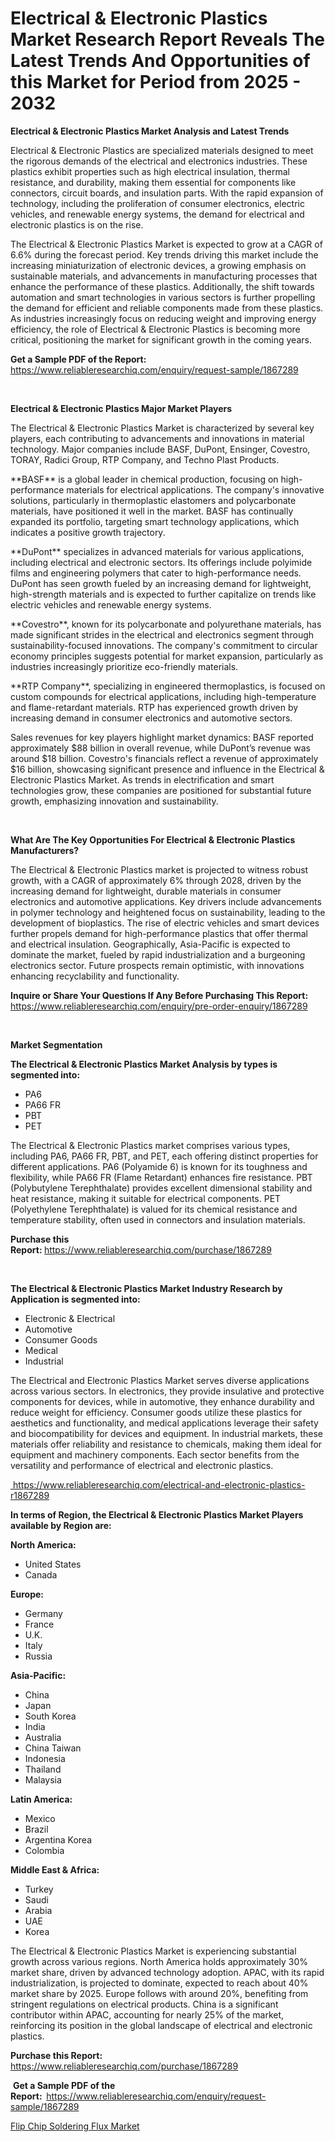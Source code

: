 <p><h1>Electrical & Electronic Plastics Market Research Report Reveals The Latest Trends And Opportunities of this Market for Period from 2025 - 2032</h1></p><p><strong>Electrical & Electronic Plastics Market Analysis and Latest Trends</strong></p>
<p><p>Electrical & Electronic Plastics are specialized materials designed to meet the rigorous demands of the electrical and electronics industries. These plastics exhibit properties such as high electrical insulation, thermal resistance, and durability, making them essential for components like connectors, circuit boards, and insulation parts. With the rapid expansion of technology, including the proliferation of consumer electronics, electric vehicles, and renewable energy systems, the demand for electrical and electronic plastics is on the rise.</p><p>The Electrical & Electronic Plastics Market is expected to grow at a CAGR of 6.6% during the forecast period. Key trends driving this market include the increasing miniaturization of electronic devices, a growing emphasis on sustainable materials, and advancements in manufacturing processes that enhance the performance of these plastics. Additionally, the shift towards automation and smart technologies in various sectors is further propelling the demand for efficient and reliable components made from these plastics. As industries increasingly focus on reducing weight and improving energy efficiency, the role of Electrical & Electronic Plastics is becoming more critical, positioning the market for significant growth in the coming years.</p></p>
<p><strong>Get a Sample PDF of the Report:&nbsp;</strong> <a href="https://www.reliableresearchiq.com/enquiry/request-sample/1867289?utm_campaign=2821&utm_medium=2&utm_source=Github&utm_content=ia&utm_term=03042025&utm_id=electrical-electronic-plastics">https://www.reliableresearchiq.com/enquiry/request-sample/1867289</a></p>
<p>&nbsp;</p>
<p><strong>Electrical & Electronic Plastics Major Market Players</strong></p>
<p><p>The Electrical & Electronic Plastics Market is characterized by several key players, each contributing to advancements and innovations in material technology. Major companies include BASF, DuPont, Ensinger, Covestro, TORAY, Radici Group, RTP Company, and Techno Plast Products.</p><p>**BASF** is a global leader in chemical production, focusing on high-performance materials for electrical applications. The company's innovative solutions, particularly in thermoplastic elastomers and polycarbonate materials, have positioned it well in the market. BASF has continually expanded its portfolio, targeting smart technology applications, which indicates a positive growth trajectory.</p><p>**DuPont** specializes in advanced materials for various applications, including electrical and electronic sectors. Its offerings include polyimide films and engineering polymers that cater to high-performance needs. DuPont has seen growth fueled by an increasing demand for lightweight, high-strength materials and is expected to further capitalize on trends like electric vehicles and renewable energy systems.</p><p>**Covestro**, known for its polycarbonate and polyurethane materials, has made significant strides in the electrical and electronics segment through sustainability-focused innovations. The company's commitment to circular economy principles suggests potential for market expansion, particularly as industries increasingly prioritize eco-friendly materials.</p><p>**RTP Company**, specializing in engineered thermoplastics, is focused on custom compounds for electrical applications, including high-temperature and flame-retardant materials. RTP has experienced growth driven by increasing demand in consumer electronics and automotive sectors.</p><p>Sales revenues for key players highlight market dynamics: BASF reported approximately $88 billion in overall revenue, while DuPont’s revenue was around $18 billion. Covestro's financials reflect a revenue of approximately $16 billion, showcasing significant presence and influence in the Electrical & Electronic Plastics Market. As trends in electrification and smart technologies grow, these companies are positioned for substantial future growth, emphasizing innovation and sustainability.</p></p>
<p>&nbsp;</p>
<p><strong>What Are The Key Opportunities For Electrical & Electronic Plastics Manufacturers?</strong></p>
<p><p>The Electrical & Electronic Plastics market is projected to witness robust growth, with a CAGR of approximately 6% through 2028, driven by the increasing demand for lightweight, durable materials in consumer electronics and automotive applications. Key drivers include advancements in polymer technology and heightened focus on sustainability, leading to the development of bioplastics. The rise of electric vehicles and smart devices further propels demand for high-performance plastics that offer thermal and electrical insulation. Geographically, Asia-Pacific is expected to dominate the market, fueled by rapid industrialization and a burgeoning electronics sector. Future prospects remain optimistic, with innovations enhancing recyclability and functionality.</p></p>
<p><strong>Inquire or Share Your Questions If Any Before Purchasing This Report:</strong> <a href="https://www.reliableresearchiq.com/enquiry/pre-order-enquiry/1867289?utm_campaign=2821&utm_medium=2&utm_source=Github&utm_content=ia&utm_term=03042025&utm_id=electrical-electronic-plastics">https://www.reliableresearchiq.com/enquiry/pre-order-enquiry/1867289</a></p>
<p>&nbsp;</p>
<p><strong>Market Segmentation</strong></p>
<p><strong>The Electrical & Electronic Plastics Market Analysis by types is segmented into:</strong></p>
<p><ul><li>PA6</li><li>PA66 FR</li><li>PBT</li><li>PET</li></ul></p>
<p><p>The Electrical & Electronic Plastics market comprises various types, including PA6, PA66 FR, PBT, and PET, each offering distinct properties for different applications. PA6 (Polyamide 6) is known for its toughness and flexibility, while PA66 FR (Flame Retardant) enhances fire resistance. PBT (Polybutylene Terephthalate) provides excellent dimensional stability and heat resistance, making it suitable for electrical components. PET (Polyethylene Terephthalate) is valued for its chemical resistance and temperature stability, often used in connectors and insulation materials.</p></p>
<p><strong>Purchase this Report:&nbsp;</strong><a href="https://www.reliableresearchiq.com/purchase/1867289?utm_campaign=2821&utm_medium=2&utm_source=Github&utm_content=ia&utm_term=03042025&utm_id=electrical-electronic-plastics">https://www.reliableresearchiq.com/purchase/1867289</a></p>
<p>&nbsp;</p>
<p><strong>The Electrical & Electronic Plastics Market Industry Research by Application is segmented into:</strong></p>
<p><ul><li>Electronic & Electrical</li><li>Automotive</li><li>Consumer Goods</li><li>Medical</li><li>Industrial</li></ul></p>
<p><p>The Electrical and Electronic Plastics Market serves diverse applications across various sectors. In electronics, they provide insulative and protective components for devices, while in automotive, they enhance durability and reduce weight for efficiency. Consumer goods utilize these plastics for aesthetics and functionality, and medical applications leverage their safety and biocompatibility for devices and equipment. In industrial markets, these materials offer reliability and resistance to chemicals, making them ideal for equipment and machinery components. Each sector benefits from the versatility and performance of electrical and electronic plastics.</p></p>
<p><a href="https://www.reliableresearchiq.com/electrical-and-electronic-plastics-r1867289?utm_campaign=2821&utm_medium=2&utm_source=Github&utm_content=ia&utm_term=03042025&utm_id=electrical-electronic-plastics">&nbsp;https://www.reliableresearchiq.com/electrical-and-electronic-plastics-r1867289</a></p>
<p><strong>In terms of Region, the Electrical & Electronic Plastics Market Players available by Region are:</strong></p>
<p>
    <p> <strong> North America: </strong>
        <ul>
            <li>United States</li>
            <li>Canada</li>
        </ul>
        </p> 
    <p> <strong> Europe: </strong>
        <ul>
            <li>Germany</li>
            <li>France</li>
            <li>U.K.</li>
            <li>Italy</li>
            <li>Russia</li>
        </ul>
        </p> 
    <p> <strong> Asia-Pacific: </strong>
        <ul>
            <li>China</li>
            <li>Japan</li>
            <li>South Korea</li>
            <li>India</li>
            <li>Australia</li>
            <li>China Taiwan</li>
            <li>Indonesia</li>
            <li>Thailand</li>
            <li>Malaysia</li>
        </ul>
        </p> 
    <p> <strong> Latin America: </strong>
        <ul>
            <li>Mexico</li>
            <li>Brazil</li>
            <li>Argentina Korea</li>
            <li>Colombia</li>
        </ul>
        </p> 
    <p> <strong> Middle East & Africa: </strong>
        <ul>
            <li>Turkey</li>
            <li>Saudi</li>
            <li>Arabia</li>
            <li>UAE</li>
            <li>Korea</li>
        </ul>
    </p>
    </p>
<p><p>The Electrical & Electronic Plastics Market is experiencing substantial growth across various regions. North America holds approximately 30% market share, driven by advanced technology adoption. APAC, with its rapid industrialization, is projected to dominate, expected to reach about 40% market share by 2025. Europe follows with around 20%, benefiting from stringent regulations on electrical products. China is a significant contributor within APAC, accounting for nearly 25% of the market, reinforcing its position in the global landscape of electrical and electronic plastics.</p></p>
<p><strong>Purchase this Report: </strong><a href="https://www.reliableresearchiq.com/purchase/1867289?utm_campaign=2821&utm_medium=2&utm_source=Github&utm_content=ia&utm_term=03042025&utm_id=electrical-electronic-plastics">https://www.reliableresearchiq.com/purchase/1867289</a></p>
<p>&nbsp;<strong>Get a Sample PDF of the Report:&nbsp;&nbsp;</strong><a href="https://www.reliableresearchiq.com/enquiry/request-sample/1867289?utm_campaign=2821&utm_medium=2&utm_source=Github&utm_content=ia&utm_term=03042025&utm_id=electrical-electronic-plastics">https://www.reliableresearchiq.com/enquiry/request-sample/1867289</a></p>
<p><strong></strong></p>
<p><p><a href="https://github.com/haaszgettre6/Market-Research-Report-List-1/blob/main/flip-chip-soldering-flux-market.md?utm_campaign=2821&utm_medium=2&utm_source=Github&utm_content=ia&utm_term=03042025&utm_id=electrical-electronic-plastics">Flip Chip Soldering Flux Market</a></p></p>